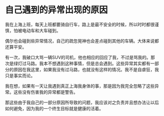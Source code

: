 # 自己遇到的异常出现的原因

我在上海上班，每天上班都要骑自行车，路上是最不安全的时候，所以时时都很谨慎，怕被电动车和大车碰到。

偶尔也会碰到些异常情况，自己的疏忽晃神也会差点碰到其他的车辆。大体来说都还算平安。

有一次，我破口大骂一辆SUV的司机，他也相应的回应了我，不过是骂我的。那次是绿灯过马路。我本不想遇到这种事情，但是总会遇到。这些异常其实都有一部分的原因在我这里，如果我没有过马路，也就没有这样的情况。我不是自虐狂，我只是事实而论。

我在想，如果有一天让我遇到真正上海我身体的事，那是因为我完全忽略了这些异常。这些没有伤害我的异常都是警告。

那这些由于我自己的一部分原因所导致的问题，我应该对之负责并且想办法让以后如何避免，因为我的一个终生目标就是健康的活着。


